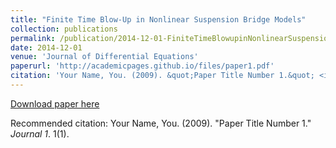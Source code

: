 ```yaml
---
title: "Finite Time Blow-Up in Nonlinear Suspension Bridge Models"
collection: publications
permalink: /publication/2014-12-01-FiniteTimeBlowupinNonlinearSuspensionBridgeModels
date: 2014-12-01
venue: 'Journal of Differential Equations'
paperurl: 'http://academicpages.github.io/files/paper1.pdf'
citation: 'Your Name, You. (2009). &quot;Paper Title Number 1.&quot; <i>Journal 1</i>. 1(1).'
---
```


<a href='http://academicpages.github.io/files/paper1.pdf'>Download paper here</a>

Recommended citation: Your Name, You. (2009). "Paper Title Number 1." <i>Journal 1</i>. 1(1).